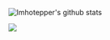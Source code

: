 <!-- 
### Hi there 👋


Here are some ideas to get you started:

- 🔭 I’m currently working on ... [Vue.js Workshops](https://vuejsworkshops.com)
- 🌱 I’m currently learning ... Vue.js and Netlify functions
- 👯 I’m looking to collaborate on ...Vue.js
- 🤔 I’m looking for help with ...
- 💬 Ask me about ... Anything
- 📫 How to reach me: ... <a href="mailto:stefanescu.dragos@gmail.com?subject=[Github]">via email ;)</a>
- 😄 Pronouns: ...
-->
<!-- - ⚡ Fun fact: ... -->

![Imhotepper's github stats](https://github-readme-stats.vercel.app/api?username=imhotepper&count_private=true&show_icons=true&theme=gruvbox)


<a href="https://github-readme-stats.vercel.app/api?username=imhotepper&count_private=true&show_icons=true&theme=gruvbox">
  <img align="center" src="https://github-readme-stats.vercel.app/api?username=imhotepper&count_private=true&show_icons=true&theme=gruvbox" />
</a>
